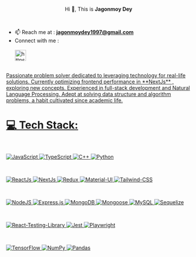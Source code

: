 

<p align="center">Hi 👋, This is <strong>Jagonmoy Dey</strong></p>

<br>

- 📫 Reach me at : **jagonmoydey1997@gmail.com** <br>
- Connect with me : <br> <br>
<a href="https://www.linkedin.com/in/jagonmoy/" target="blank"><img align="center" src="https://cdn.jsdelivr.net/npm/simple-icons@3.0.1/icons/linkedin.svg" alt="https://www.linkedin.com/in/jagonmoy/" height="30" width="30" />
<br>
Passionate problem solver dedicated to leveraging technology for real-life solutions. Currently optimizing frontend performance in **NextJs** , exploring new concepts. Experienced in full-stack development and Natural Language Processing. Adept at solving data structure and algorithm problems, a habit cultivated since academic life.

# 💻 Tech Stack:

<br>

![JavaScript](https://img.shields.io/badge/javascript-%23323330.svg?style=for-the-badge&logo=javascript&logoColor=%23F7DF1E) ![TypeScript](https://img.shields.io/badge/TypeScript-%23007ACC.svg?style=for-the-badge&logo=typescript&logoColor=white) ![C++](https://img.shields.io/badge/c++-%2300599C.svg?style=for-the-badge&logo=c%2B%2B&logoColor=white) ![Python](https://img.shields.io/badge/python-%2314354C.svg?style=for-the-badge&logo=python&logoColor=white)


<br>

![ReactJs](https://img.shields.io/badge/React-%2320232a.svg?style=for-the-badge&logo=react&logoColor=%2361DAFB) ![NextJs](https://img.shields.io/badge/Next.js-%23000000.svg?style=for-the-badge&logo=next.js&logoColor=white) ![Redux](https://img.shields.io/badge/Redux-%23764ABC.svg?style=for-the-badge&logo=redux&logoColor=white) ![Material-UI](https://img.shields.io/badge/Material--UI-%230081CB.svg?style=for-the-badge&logo=material-ui&logoColor=white)
![Tailwind-CSS](https://img.shields.io/badge/Tailwind%20CSS-%2338B2AC.svg?style=for-the-badge&logo=tailwind-css&logoColor=white)

<br>

![NodeJS](https://img.shields.io/badge/node.js-6DA55F?style=for-the-badge&logo=node.js&logoColor=white) ![Express.js](https://img.shields.io/badge/express.js-%23404d59.svg?style=for-the-badge&logo=express&logoColor=%2361DAFB) ![MongoDB](https://img.shields.io/badge/MongoDB-%2347A248.svg?style=for-the-badge&logo=mongodb&logoColor=white)
![Mongoose](https://img.shields.io/badge/Mongoose-%23880000.svg?style=for-the-badge&logo=mongoose&logoColor=white) ![MySQL](https://img.shields.io/badge/mysql-%2300f.svg?style=for-the-badge&logo=mysql&logoColor=white) ![Sequelize](https://img.shields.io/badge/Sequelize-%23161F26.svg?style=for-the-badge&logo=sequelize&logoColor=white) 

<br>

![React-Testing-Library](https://img.shields.io/badge/React%20Testing%20Library-%23E33332.svg?style=for-the-badge&logo=testing-library&logoColor=white)  ![Jest](https://img.shields.io/badge/Jest-%23C21325.svg?style=for-the-badge&logo=jest&logoColor=white)
![Playwright](https://img.shields.io/badge/Playwright-%234144A1.svg?style=for-the-badge&logo=playwright&logoColor=white)

<br> 

![TensorFlow](https://img.shields.io/badge/TensorFlow-%23FF6F00.svg?style=for-the-badge&logo=tensorflow&logoColor=white) ![NumPy](https://img.shields.io/badge/NumPy-%23013243.svg?style=for-the-badge&logo=numpy&logoColor=white) ![Pandas](https://img.shields.io/badge/Pandas-%23150458.svg?style=for-the-badge&logo=pandas&logoColor=white)

